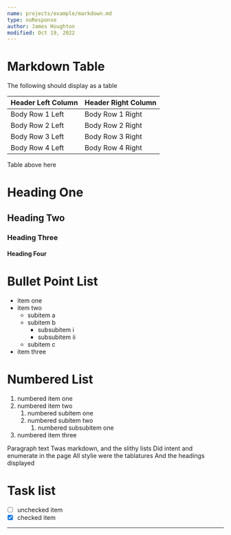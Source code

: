 ```yaml
---
name: projects/example/markdown.md
type: noResponse
author: James Houghton
modified: Oct 19, 2022
---
```


# Markdown Table

The following should display as a table

| Header Left Column | Header Right Column |
| ------------------ | ------------------- |
| Body Row 1 Left    | Body Row 1 Right    |
| Body Row 2 Left    | Body Row 2 Right    |
| Body Row 3 Left    | Body Row 3 Right    |
| Body Row 4 Left    | Body Row 4 Right    |

Table above here

# Heading One

## Heading Two

### Heading Three

#### Heading Four

# Bullet Point List

- item one
- item two
  - subitem a
  - subitem b
    - subsubitem i
    - subsubitem ii
  - subitem c
- item three

# Numbered List

1. numbered item one
2. numbered item two
   1. numbered subitem one
   2. numbered subitem two
      1. numbered subsubitem one
3. numbered item three

Paragraph text
Twas markdown, and the slithy lists
Did intent and enumerate in the page
All stylie were the tablatures
And the headings displayed

# Task list

- [ ] unchecked item
- [x] checked item

---
